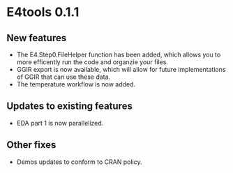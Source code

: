 
<!-- news.md is generated from news.Rmd. Please edit that file -->

# E4tools 0.1.1

## New features

  - The E4.Step0.FileHelper function has been added, which allows you to
    more efficently run the code and organzie your files.
  - GGIR export is now available, which will allow for future
    implementations of GGIR that can use these data.
  - The temperature workflow is now added.

## Updates to existing features

  - EDA part 1 is now parallelized.

## Other fixes

  - Demos updates to conform to CRAN policy.
